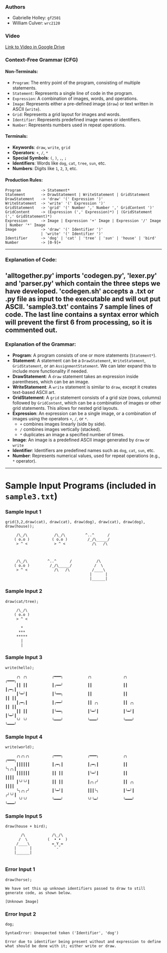 ### **Authors**
- Gabrielle Holley: `gf2501`
- William Culver: `wrc2120`

### **Video**
[Link to Video in Google Drive](https://drive.google.com/file/d/1YmILulBoxk2YLLDbePkGMrNR2byiX5m7/view?usp=sharing)

### **Context-Free Grammar (CFG)**

#### **Non-Terminals:**
- `Program`: The entry point of the program, consisting of multiple statements.
- `Statement`: Represents a single line of code in the program.
- `Expression`: A combination of images, words, and operations.
- `Image`: Represents either a pre-defined image (`draw`) or text written in ASCII (`write`).
- `Grid`: Represents a grid layout for images and words.
- `Identifier`: Represents predefined image names or identifiers.
- `Number`: Represents numbers used in repeat operations.

#### **Terminals:**
- **Keywords**: `draw`, `write`, `grid`
- **Operators**: `+`, `/`, `*`
- **Special Symbols**: `(`, `)`, `,`, `;`
- **Identifiers**: Words like `dog`, `cat`, `tree`, `sun`, etc.
- **Numbers**: Digits like `1`, `2`, `3`, etc.

#### **Production Rules:**

```
Program         -> Statement*
Statement       -> DrawStatement | WriteStatement | GridStatement
DrawStatement   -> 'draw' '(' Expression ')'
WriteStatement  -> 'write' '(' Expression ')'
GridStatement   -> 'grid' '(' Number ',' Number ',' GridContent ')'
GridContent     -> (Expression (',' Expression)*) | (GridStatement (',' GridStatement)*)
Expression      -> Image | Expression '+' Image | Expression '/' Image | Number '*' Image
Image           -> 'draw' '(' Identifier ')'
                | 'write' '(' Identifier ')'
Identifier      -> 'dog' | 'cat' | 'tree' | 'sun' | 'house' | 'bird'
Number          -> [0-9]+
```

---
### **Explanation of Code**:
'alltogether.py' imports 'codegen.py', 'lexer.py' and 'parser.py' which contain the three steps we have developed. 
'codegen.sh' accepts a .txt or .py file as input to the executable and will out put ASCII.
'sample3.txt' contains 7 sample lines of code. The last line contains a syntax error which will prevent the first 6 from processing, so it is commented out. 
---

### **Explanation of the Grammar**:

- **Program**: A program consists of one or more statements (`Statement*`).
- **Statement**: A statement can be a `DrawStatement`, `WriteStatement`, `GridStatement`, or an `AssignmentStatement`. We can later expand this to include more functionality if needed.
- **DrawStatement**: A `draw` statement takes an expression inside parentheses, which can be an image.
- **WriteStatement**: A `write` statement is similar to `draw`, except it creates text-based ASCII art.
- **GridStatement**: A `grid` statement consists of a grid size (rows, columns) followed by `GridContent`, which can be a combination of images or other grid statements. This allows for nested grid layouts.
- **Expression**: An expression can be a single image, or a combination of images using the operators `+`, `/`, or `*`.
  - `+` combines images linearly (side by side).
  - `/` combines images vertically (stacked).
  - `*` duplicates an image a specified number of times.
- **Image**: An image is a predefined ASCII image generated by `draw` or `write`
- **Identifier**: Identifiers are predefined names such as `dog`, `cat`, `sun`, etc.
- **Number**: Represents numerical values, used for repeat operations (e.g., `*` operator).

---

# Sample Input Programs (included in `sample3.txt`)

### Sample Input 1
```plaintext
grid(3,2,draw(cat), draw(cat), draw(dog), draw(cat), draw(dog), draw(house));

     /\_/\            /\_/\         ^..^      /    
    ( o.o )          ( o.o )         /_/\_____/    
     > ^ <            > ^ <            /\   /\     
                                                   
                                                   
                                                   
     /\_/\         ^..^      /           /\        
    ( o.o )         /_/\_____/          /  \       
     > ^ <            /\   /\          /____\      
                                      |      |     
                                      |______|    

```
### Sample Input 2
```plaintext
draw(cat/tree);

     /\_/\     
    ( o.o )    
     > ^ <            
               
       *       
      ***      
     *****     
       |       
       |       
```

### Sample Input 3
```plaintext
write(hello);

     ╭╮ ╭╮           ╭━━━╮           ╭╮              ╭╮              ╭━━━╮      
     ┃┃ ┃┃           ┃╭━━╯           ┃┃              ┃┃              ┃╭━╮┃      
     ┃╰━╯┃           ┃╰━━╮           ┃┃              ┃┃              ┃┃ ┃┃      
     ┃╭━╮┃           ┃╭━━╯           ┃┃ ╭╮           ┃┃ ╭╮           ┃┃ ┃┃      
     ┃┃ ┃┃           ┃╰━━╮           ┃╰━╯┃           ┃╰━╯┃           ┃╰━╯┃      
     ╰╯ ╰╯           ╰━━━╯           ╰━━━╯           ╰━━━╯           ╰━━━╯  

```

### Sample Input 4
```plaintext
write(world);

     ╭╮╭╮╭╮          ╭━━━╮           ╭━━━╮           ╭╮              ╭━━━╮      
     ┃┃┃┃┃┃          ┃╭━╮┃           ┃╭━╮┃           ┃┃              ╰╮╭╮┃      
     ┃┃┃┃┃┃          ┃┃ ┃┃           ┃╰━╯┃           ┃┃               ┃┃┃┃      
     ┃╰╯╰╯┃          ┃┃ ┃┃           ┃╭╮╭╯           ┃┃ ╭╮            ┃┃┃┃      
     ╰╮╭╮╭╯          ┃╰━╯┃           ┃┃┃╰╮           ┃╰━╯┃           ╭╯╰╯┃      
      ╰╯╰╯           ╰━━━╯           ╰╯╰━╯           ╰━━━╯           ╰━━━╯  
```

### Sample Input 5
```plaintext
draw(house + bird);

       /\            /\_/\     
      /  \         (  • •  )   
     /____\          =_Y_=     
    |      |          `-`      
    |______|                   
                               
```

### Error Input 1
```plaintext
draw(horse);

We have set this up unknown identifiers passed to draw to still generate code, as shown below.

[Unknown Image]
```

### Error Input 2
```plaintext
dog;

SyntaxError: Unexpected token ('Identifier', 'dog')

Error due to identifier being present without and expression to define what should be done with it; either write or draw.
```
